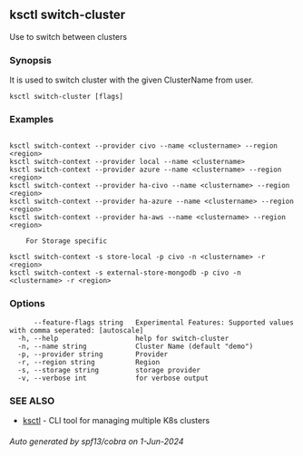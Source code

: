 ## ksctl switch-cluster

Use to switch between clusters

### Synopsis

It is used to switch cluster with the given ClusterName from user.

```
ksctl switch-cluster [flags]
```

### Examples

```

ksctl switch-context --provider civo --name <clustername> --region <region>
ksctl switch-context --provider local --name <clustername>
ksctl switch-context --provider azure --name <clustername> --region <region>
ksctl switch-context --provider ha-civo --name <clustername> --region <region>
ksctl switch-context --provider ha-azure --name <clustername> --region <region>
ksctl switch-context --provider ha-aws --name <clustername> --region <region>

	For Storage specific

ksctl switch-context -s store-local -p civo -n <clustername> -r <region>
ksctl switch-context -s external-store-mongodb -p civo -n <clustername> -r <region>

```

### Options

```
      --feature-flags string   Experimental Features: Supported values with comma seperated: [autoscale]
  -h, --help                   help for switch-cluster
  -n, --name string            Cluster Name (default "demo")
  -p, --provider string        Provider
  -r, --region string          Region
  -s, --storage string         storage provider
  -v, --verbose int            for verbose output
```

### SEE ALSO

* [ksctl](ksctl.md)	 - CLI tool for managing multiple K8s clusters

###### Auto generated by spf13/cobra on 1-Jun-2024
